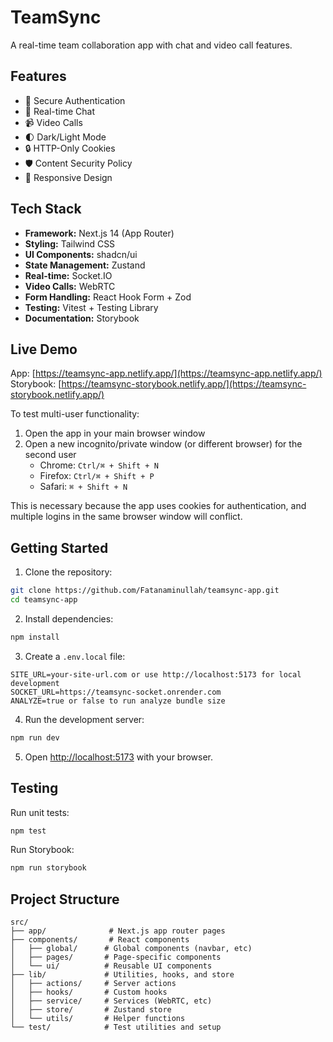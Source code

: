 # TeamSync

A real-time team collaboration app with chat and video call features.

## Features

- 🔐 Secure Authentication
- 💬 Real-time Chat
- 📹 Video Calls
- 🌓 Dark/Light Mode
- 🔒 HTTP-Only Cookies
- 🛡️ Content Security Policy
- 📱 Responsive Design

## Tech Stack

- **Framework:** Next.js 14 (App Router)
- **Styling:** Tailwind CSS
- **UI Components:** shadcn/ui
- **State Management:** Zustand
- **Real-time:** Socket.IO
- **Video Calls:** WebRTC
- **Form Handling:** React Hook Form + Zod
- **Testing:** Vitest + Testing Library
- **Documentation:** Storybook

## Live Demo

App: [https://teamsync-app.netlify.app/](https://teamsync-app.netlify.app/)  
Storybook: [https://teamsync-storybook.netlify.app/](https://teamsync-storybook.netlify.app/)

To test multi-user functionality:
1. Open the app in your main browser window
2. Open a new incognito/private window (or different browser) for the second user
   - Chrome: `Ctrl/⌘ + Shift + N`
   - Firefox: `Ctrl/⌘ + Shift + P`
   - Safari: `⌘ + Shift + N`

This is necessary because the app uses cookies for authentication, and multiple logins in the same browser window will conflict.

## Getting Started

1. Clone the repository:
```bash
git clone https://github.com/Fatanaminullah/teamsync-app.git
cd teamsync-app
```

2. Install dependencies:
```bash
npm install
```

3. Create a `.env.local` file:
```env
SITE_URL=your-site-url.com or use http://localhost:5173 for local development
SOCKET_URL=https://teamsync-socket.onrender.com
ANALYZE=true or false to run analyze bundle size
```

4. Run the development server:
```bash
npm run dev
```

5. Open [http://localhost:5173](http://localhost:5173) with your browser.

## Testing

Run unit tests:
```bash
npm test
```

Run Storybook:
```bash
npm run storybook
```

## Project Structure

```
src/
├── app/              # Next.js app router pages
├── components/       # React components
│   ├── global/      # Global components (navbar, etc)
│   ├── pages/       # Page-specific components
│   └── ui/          # Reusable UI components
├── lib/             # Utilities, hooks, and store
│   ├── actions/     # Server actions
│   ├── hooks/       # Custom hooks
│   ├── service/     # Services (WebRTC, etc)
│   ├── store/       # Zustand store
│   └── utils/       # Helper functions
└── test/            # Test utilities and setup
```